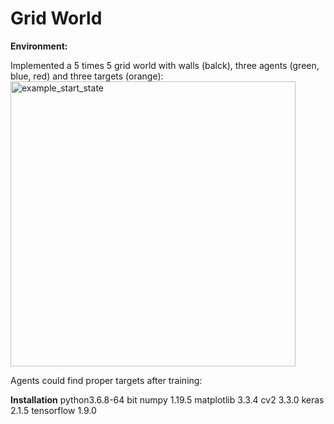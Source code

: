 # Grid World
**Environment:**

Implemented a 5 times 5 grid world with walls (balck), three agents (green, blue, red) and three targets (orange):
<img width="456" alt="example_start_state" src="https://user-images.githubusercontent.com/60335722/117495476-86ccfb80-af2a-11eb-9d0a-8239b20c2660.png">

Agents could find proper targets after training:



**Installation**
python3.6.8-64 bit
numpy 1.19.5
matplotlib 3.3.4
cv2 3.3.0
keras 2.1.5
tensorflow 1.9.0
